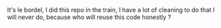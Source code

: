 It's le bordel, I did this repo in the train, I have a lot of cleaning to do that I will never do, because who will reuse this code honestly ?
